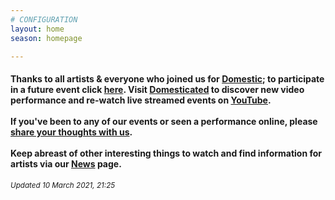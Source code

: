 ```yaml
---
# CONFIGURATION
layout: home
season: homepage

---
```

#### Thanks to all artists & everyone who joined us for [Domestic](/current/2021-domestic); to participate in a future event click <a href="http://domesticmcr.posthaven.com" target="_blank">here</a>. Visit <a href="http://domesticatedonline.org" target="_blank">Domesticated</a> to discover new video performance and re-watch live streamed events on <a href="http://bit.ly/YTwarnmcr" target="_blank">YouTube</a>.<br><br>If you've been to any of our events or seen a performance online, please <a href="http://bit.ly/warnmcrfeedback" target="_blank">share your thoughts with us</a>.<br><br>Keep abreast of other interesting things to watch and find information for artists via our [News](/news) page.        
<small>*Updated 10 March 2021, 21:25*</small>
